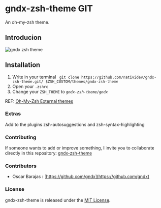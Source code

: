 # gndx-zsh-theme GIT
An oh-my-zsh theme.

## Introducion
![gndx zsh theme](https://raw.githubusercontent.com/gndx/gndx-zsh-theme/master/screenshot.png)

## Installation
 1. Write in your terminal ` git clone https://github.com/natividev/gndx-zsh-theme.git/ $ZSH_CUSTOM/themes/gndx-zsh-theme`
 2. Open your `.zshrc`
 3. Change your `ZSH_THEME` to *`gndx-zsh-theme/gndx`* 

REF: [Oh-My-Zsh External themes](https://github.com/ohmyzsh/ohmyzsh/wiki/External-themes)

### Extras
Add to the plugins zsh-autosuggestions and zsh-syntax-highlighting

### Contributing
If someone wants to add or improve something, I invite you to collaborate directly in this repository: [gndx-zsh-theme](https://github.com/gndx/gndx-zsh-theme)

### Contributors

- Oscar Barajas : [https://github.com/gndx](https://github.com/gndx)

### License
gndx-zsh-theme is released under the [MIT License](https://opensource.org/licenses/MIT).
